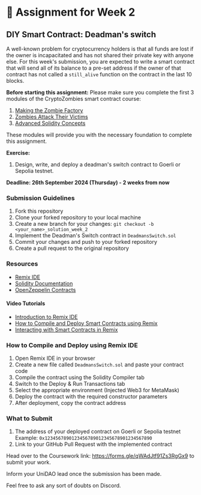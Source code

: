 # 📝 Assignment for Week 2

## DIY Smart Contract: **Deadman's switch**

A well-known problem for cryptocurrency holders is that all funds are lost if the owner is incapacitated and has not shared their private key with anyone else. For this week's submission, you are expected to write a smart contract that will send all of its balance to a pre-set address if the owner of that contract has not called a `still_alive` function on the contract in the last 10 blocks.

**Before starting this assignment:**
Please make sure you complete the first 3 modules of the CryptoZombies smart contract course:
1. [Making the Zombie Factory](https://cryptozombies.io/en/lesson/1/chapter/1)
2. [Zombies Attack Their Victims](https://cryptozombies.io/en/lesson/2/chapter/1)
3. [Advanced Solidity Concepts](https://cryptozombies.io/en/lesson/3/chapter/1)

These modules will provide you with the necessary foundation to complete this assignment.

**Exercise:**

1. Design, write, and deploy a deadman's switch contract to Goerli or Sepolia testnet.

**Deadline: 26th September 2024 (Thursday) - 2 weeks from now**

### Submission Guidelines

1. Fork this repository
2. Clone your forked repository to your local machine
3. Create a new branch for your changes: `git checkout -b <your_name>_solution_week_2`
4. Implement the Deadman's Switch contract in `DeadmansSwitch.sol`
5. Commit your changes and push to your forked repository
6. Create a pull request to the original repository

### Resources

- [Remix IDE](https://remix.ethereum.org/)
- [Solidity Documentation](https://docs.soliditylang.org/)
- [OpenZeppelin Contracts](https://docs.openzeppelin.com/contracts/)

#### Video Tutorials
- [Introduction to Remix IDE](https://www.youtube.com/watch?v=JWJWT9cwFbo)
- [How to Compile and Deploy Smart Contracts using Remix](https://www.youtube.com/watch?v=bZKVfXmzRDw)
- [Interacting with Smart Contracts in Remix](https://www.youtube.com/watch?v=OZVBfXb2Yfc&ab_channel=EatTheBlocks)

### How to Compile and Deploy using Remix IDE

1. Open Remix IDE in your browser
2. Create a new file called `DeadmansSwitch.sol` and paste your contract code
3. Compile the contract using the Solidity Compiler tab
4. Switch to the Deploy & Run Transactions tab
5. Select the appropriate environment (Injected Web3 for MetaMask)
6. Deploy the contract with the required constructor parameters
7. After deployment, copy the contract address

### What to Submit

1. The address of your deployed contract on Goerli or Sepolia testnet
   Example: `0x1234567890123456789012345678901234567890`
2. Link to your GitHub Pull Request with the implemented contract

Head over to the Coursework link: https://forms.gle/qWAdJtf91Zs3RgGx9 to submit your work.

Inform your UniDAO lead once the submission has been made.

Feel free to ask any sort of doubts on Discord.
